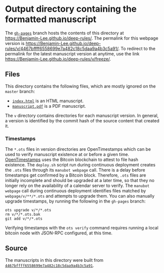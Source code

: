 # Output directory containing the formatted manuscript

The [`gh-pages`](https://github.com/Benjamin-Lee/deep-rules/tree/gh-pages) branch hosts the contents of this directory at <https://Benjamin-Lee.github.io/deep-rules/>.
The permalink for this webpage version is <https://Benjamin-Lee.github.io/deep-rules/v/4467bffff6558699e7a482c18c5daa9a4b3c5a91/>.
To redirect to the permalink for the latest manuscript version at anytime, use the link <https://Benjamin-Lee.github.io/deep-rules/v/freeze/>.

## Files

This directory contains the following files, which are mostly ignored on the `master` branch:

+ [`index.html`](index.html) is an HTML manuscript.
+ [`manuscript.pdf`](manuscript.pdf) is a PDF manuscript.

The `v` directory contains directories for each manuscript version.
In general, a version is identified by the commit hash of the source content that created it.

### Timestamps

The `*.ots` files in version directories are OpenTimestamps which can be used to verify manuscript existence at or before a given time.
[OpenTimestamps](https://opentimestamps.org/) uses the Bitcoin blockchain to attest to file hash existence.
The `deploy.sh` script run during continuous deployment creates the `.ots` files through its `manubot webpage` call.
There is a delay before timestamps get confirmed by a Bitcoin block.
Therefore, `.ots` files are initially incomplete and should be upgraded at a later time, so that they no longer rely on the availability of a calendar server to verify.
The `manubot webpage` call during continuous deployment identifies files matched by `webpage/v/**/*.ots` and attempts to upgrade them.
You can also manually upgrade timestamps, by running the following in the `gh-pages` branch:

```shell
ots upgrade v/*/*.ots
rm v/*/*.ots.bak
git add v/*/*.ots
```

Verifying timestamps with the `ots verify` command requires running a local bitcoin node with JSON-RPC configured, at this time.

## Source

The manuscripts in this directory were built from
[`4467bffff6558699e7a482c18c5daa9a4b3c5a91`](https://github.com/Benjamin-Lee/deep-rules/commit/4467bffff6558699e7a482c18c5daa9a4b3c5a91).
